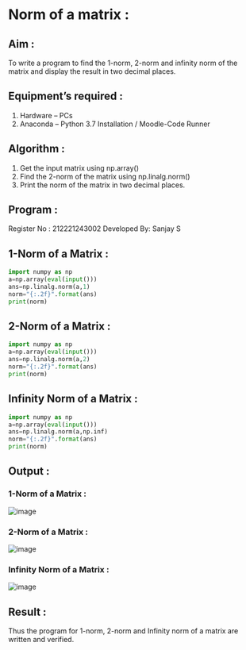 # Norm of a matrix :
## Aim :
To write a program to find the 1-norm, 2-norm and infinity norm of the matrix and display the result in two decimal places.
## Equipment’s required :
1. Hardware – PCs
2. Anaconda – Python 3.7 Installation / Moodle-Code Runner
## Algorithm :
1. Get the input matrix using np.array()
2. Find the 2-norm of the matrix using np.linalg.norm()
3. Print the norm of the matrix in two decimal places.
## Program :
Register No : 212221243002 
Developed By: Sanjay S
## 1-Norm of a Matrix :
```python
import numpy as np
a=np.array(eval(input()))
ans=np.linalg.norm(a,1)
norm="{:.2f}".format(ans)
print(norm)
```
## 2-Norm of a Matrix :
```python
import numpy as np
a=np.array(eval(input()))
ans=np.linalg.norm(a,2)
norm="{:.2f}".format(ans)
print(norm)
```
## Infinity Norm of a Matrix :
```python
import numpy as np
a=np.array(eval(input()))
ans=np.linalg.norm(a,np.inf)
norm="{:.2f}".format(ans)
print(norm)
```
## Output :
### 1-Norm of a Matrix :
![image](https://github.com/sanjay5656/Norm-of-a-matrix/assets/115128955/066cd875-b7cb-4e3d-a35e-ec0d81f9ee64)

### 2-Norm of a Matrix :
![image](https://github.com/sanjay5656/Norm-of-a-matrix/assets/115128955/b1250a34-f898-4bef-8b45-144944309216)

### Infinity Norm of a Matrix :
![image](https://github.com/sanjay5656/Norm-of-a-matrix/assets/115128955/91eab785-c6a4-4e15-991a-72c1edddb699)

## Result :
Thus the program for 1-norm, 2-norm and Infinity norm of a matrix are written and verified.
